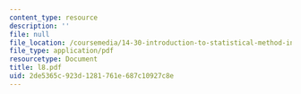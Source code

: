 ```yaml
---
content_type: resource
description: ''
file: null
file_location: /coursemedia/14-30-introduction-to-statistical-method-in-economics-spring-2006/2de5365c923d1281761e687c10927c8e_l8.pdf
file_type: application/pdf
resourcetype: Document
title: l8.pdf
uid: 2de5365c-923d-1281-761e-687c10927c8e
---
```

